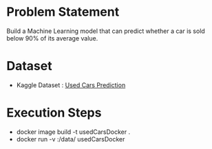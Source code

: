 # Problem Statement
Build a Machine Learning model that can predict whether a car is sold below 90% of its average value.

# Dataset
* Kaggle Dataset : [Used Cars Prediction](https://www.kaggle.com/orgesleka/used-cars-database)

# Execution Steps
* docker image build -t usedCarsDocker .
* docker run -v <fullPathToDataset>:/data/ usedCarsDocker